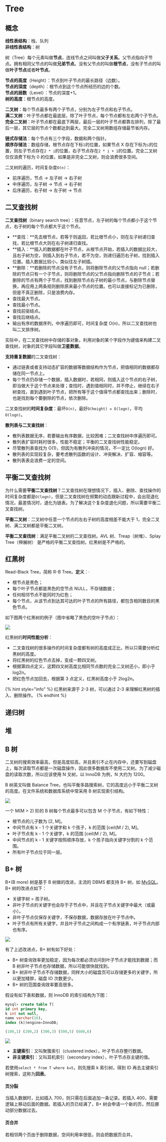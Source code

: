 # Tree

## 概念

**线性表结构**：栈、队列  
**非线性表结构**：树

树（Tree）每个元素叫做**节点**，连线节点之间叫做**父子关系**。父节点指向子节点。拥有相同父节点的叫做**兄弟节点**。没有父节点的叫做**根节点**，没有子节点的叫做**叶子节点**或者**叶节点**。

**节点的高度**（Height）：节点到叶子节点的最长路径（边数）。  
**节点的深度**（depth）：根节点到这个节点所经历的边的个数。  
**节点的层数**（Level）：节点的深度+1。  
**树的高度**：根节点的高度。

**二叉树**：每个节点最多有两个子节点，分别为左子节点和右子节点。  
**满二叉树**：叶子节点都在最底层，除了叶子节点，每个节点都有左右两个子节点。  
**完全二叉树**：叶子节点都在最底下两层，最后一层的叶子节点都靠左排列，除了最后一层，其它层的节点个数都达到最大。完全二叉树用数组存储最节省内存。

**链式存储法**：每个节点有三个字段，数据和两个指针。  
**顺序存储法**：数组存储，根节点存在下标`1`的位置，如果节点 X 存在下标为`i`的位置，则左子节点存在`2 * i`的位置，右子节点存在`2 * i + 1`的位置。完全二叉树仅仅浪费下标为 0 的位置，如果是非完全二叉树，则会浪费很多空间。

二叉树的遍历，时间复杂度`O(n)`：

* 前序遍历，节点 -&gt; 左子树 -&gt; 右子树
* 中序遍历，左子树 -&gt; 节点 -&gt; 右子树
* 后序遍历，右子树 -&gt; 左子树 -&gt; 节点

## 二叉查找树

**二叉查找树**（binary search tree）：任意节点，左子树的每个节点都小于这个节点，右子树的每个节点都大于这个节点。

* **查找：**先去根节点，若等于则返回，若比根节点小，则在左子树递归查找，若比根节点大则在右子树递归查找。
* **插入：**插入的数据都在叶子节点，从根节点开始，若插入的数据比较大，且右子树为空，则插入到右子节点，若不为空，则递归遍历右子树，找到插入位置。插入数据比较小，类似往左子树插。
* **删除：**若删除的节点没有子节点，则将删除节点的父节点指向 null；若删除的节点只有一个子节点，则将删除节点的父节点指向删除节点的子节点；若删除的节点有两个子节点，找到删除节点右子树的最小节点，与删除节点替换，再应用上两条规则删除原来最小节点的位置。也可以直接标记为已删除，但是不真正删除，只是浪费内存。
* 查找最大节点。
* 查找最小节点。
* 查找前驱结点。
* 查找后继结点。
* 输出有序的数据序列，中序遍历即可，时间复杂度 O\(n\)，所以二叉查找树也叫二叉排序树。

实际中，在二叉查找树中存储的事对象，利用对象的某个字段作为键值来构建二叉查找树，对象的其它字段叫做**卫星数据**。

**支持重复数据**的二叉查找树：

* 通过链表或者支持动态扩容的数据等数据结构作为节点，把值相同的数据都存储在同一节点上。
* 每个节点仍存储一个数据，插入数据时，若相同，则插入这个节点的右子树，即当做大于这个节点来处理；查找时，遇到值相同时，并不停止，继续在右子树查找，直到遇到叶子节点，把所有等于这个值得节点都查找出来；删除时，也是找到每个要删除的节点，依次删除。

二叉查找树的**时间复杂度**：最坏`O(n)`，最好`O(height) = O(logn)`，平均`O(logn)`。

**散列表与二叉查找树**：

* 散列表数据无序，若要输出有序数据，比较困难；二叉查找树中序遍历即可。
* 散列表扩容时耗时很多，性能不稳定；平衡的二叉查找树性能稳定。
* 尽管散列表查找为 O\(1\)，但因为有散列冲突的情况，不一定比 O\(logn\) 好。
* 散列表的实现较复杂，要考虑散列函数的设计、冲突解决、扩容、缩容等。
* 散列表表会浪费一定的空间。

## 平衡二叉查找树

为什么需要**平衡二叉查找树**？二叉查找树在理想情况下，插入、删除、查找操作的时间复杂度都是`O(logn)`，但是二叉查找树在频繁的动态跟新过程中，会出现退化情况，最差情况时，退化为链表。为了解决这个复杂度退化问题，所以需要平衡二叉查找树。

**平衡二叉树**：二叉树中任意一个节点的左右子树的高度相差不能大于 1，完全二叉树、满二叉树都是平衡二叉树。

**平衡二叉查找树**：满足平衡二叉树的二叉查找树。AVL 树、Treap（树堆）、Splay Tree（伸展树） 是严格的平衡二叉查找树。红黑树是不严格的。

## **红黑树**

Read-Black Tree，简称 R-B Tree。**定义**：·

* 根节点是黑色；
* 每个叶子节点都是黑色的空节点 NULL，不存储数据；
* 任何相邻节点不能同时为红色；
* 每个节点，从该节点到达其可达的叶子节点的所有路径，都包含相同数目的黑色节点。

如下图两个红黑树的例子（图中省略了黑色的空叶子节点）：

![](../../.gitbook/assets/image%20%2819%29.png)

红黑树的**时间性能分析**：

* 二叉查找树的很多操作的时间复杂度都有树的高度成正比，所以只需要分析红黑树的高度。
* 将红黑树的红色节点去掉，变成一颗四叉树。
* 根据第四点定义，这颗四叉树高度比相同节点数的完全二叉树还小，即小于 log2n。
* 把红色节点加回去，根据第 3 点定义，红黑树高度小于 2log2n。

{% hint style="info" %}
红黑树来源于 2-3 树，可以通过 2-3 来理解红黑树的插入、删除操作。
{% endhint %}

## 递归树



## 堆

## B 树

二叉树的搜索效率最高，但是高度较高，并且索引不止在内存中，还要写到磁盘上，每次读取节点都是一次磁盘操作，因此很多数据库不使用二叉树。为了减少磁盘的读取次数，所以应该使用 N 叉树，以 InnoDB 为例，N 大约为 1200。

B 树英文叫做 Balance Tree，也叫平衡多路搜索树，它的高度远小于平衡二叉树的高度。在文件系统和数据库系统中常采用 B 树实现索引结构。

![](../../.gitbook/assets/image.png)

一个 M\(M &gt; 2\) 阶的 B 树每个节点最多可以包含 M 个子节点，有如下特性：

* 根节点的儿子数为 \[2, M\]。
* 中间节点有 k - 1 个关键字和 k 个孩子，k 的范围 \[ceil\(M / 2\), M\]。
* 叶子节点有 k - 1 个关键字，k 的范围 \[ceil\(M / 2\), M\]。
* 中间节点的 k - 1 关键字按照顺序存放，k 个孩子指向关键字分割的 k 个范围。
* 所有叶子节点位于同一层。

## B+ 树

B+\(B more\) 树是基于 B 树做的改进，主流的 DBMS 都支持 B+ 树，如 [MySQL](../../database/mysql/indexing.md#2-mysql-suo-yin)。B+ 树的改进点如下：

* 关键字树 = 孩子树。
* 非叶子节点的关键字也会存于子节点中，并且在子节点关键字中最大（或最小）。
* 非叶子节点仅保存关键字，不保存数据，数据存放在叶子节点中。
* 叶子节点有所有关键字，并且叶子节点之间构成一个有序链表，叶子节点内部也有序。

![](../../.gitbook/assets/image%20%28218%29.png)

有了上述改进点，B+ 树有如下好处：

* B+ 树查询效率更加稳定，因为每次都必须访问到叶子节点才能找到数据；而 B 树非叶子节点也存储数据，所以可能很快就找到。
* B+ 树非叶子节点不存储数据，同样大小的磁盘页可以存储更多的关键字，所以更加矮胖，磁盘 IO 次数更少。
* B+ 树的范围查询效率要高很多。

假设有如下表和数据，则 InnoDB 的索引结构为下图：

```sql
mysql> create table T(
id int primary key, 
k int not null, 
name varchar(16),
index (k))engine=InnoDB;

(100,1) (200,2) (300,3) (500,5) (600,6)
```

![](../../.gitbook/assets/image%20%28148%29.png)

* **主键索引**：又叫聚簇索引（clustered index），叶子节点存整行数据。
* **非主键索引**：又叫耳机索引（secondary index），叶子节点存主键的值。

若使用`select * from T where k=5`，则先搜索 k 索引树，得到 ID 再去主键索引树搜索，这称为**回表**。

#### 页分裂

当插入数据时，比如插入 700，则只需在后面追加一条记录。若插入 400，需要逻辑上移动后面的数据。若插入的页已经满了，B+ 树会申请一个新的页，然后挪动部分数据过去。

#### 页合并

若相邻两个页由于删除数据，空间利用率很低，则会把数据页合并。

